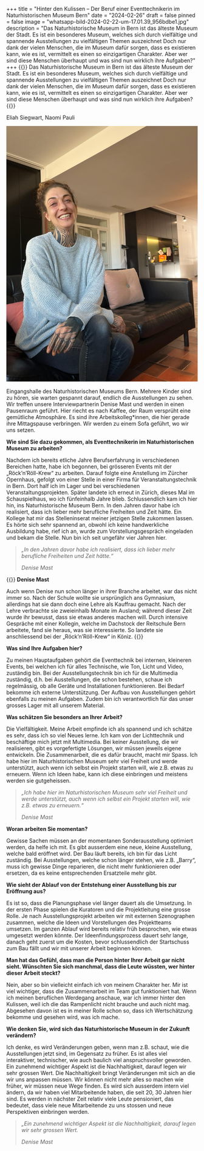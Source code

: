 +++
title = "Hinter den Kulissen – Der Beruf einer Eventtechnikerin im Naturhistorischen Museum Bern"
date = "2024-02-26"
draft = false
pinned = false
image = "whatsapp-bild-2024-02-22-um-17.01.39_956bdbe1.jpg"
description = "Das Naturhistorische Museum in Bern ist das älteste Museum der Stadt. Es ist ein besonderes Museum, welches sich durch vielfältige und spannende Ausstellungen zu vielfältigen Themen auszeichnet Doch nur dank der vielen Menschen, die im Museum dafür sorgen, dass es existieren kann, wie es ist, vermittelt es einen so einzigartigen Charakter. Aber wer sind diese Menschen überhaupt und was sind nun wirklich ihre Aufgaben?"
+++
{{<lead>}} Das Naturhistorische Museum in Bern ist das älteste Museum der Stadt. Es ist ein besonderes Museum, welches sich durch vielfältige und spannende Ausstellungen zu vielfältigen Themen auszeichnet Doch nur dank der vielen Menschen, die im Museum dafür sorgen, dass es existieren kann, wie es ist, vermittelt es einen so einzigartigen Charakter. Aber wer sind diese Menschen überhaupt und was sind nun wirklich ihre Aufgaben? {{</lead>}}

Eliah Siegwart, Naomi Pauli

![Denise Mast, Eventtechnikerin im Naturhistorischen Museum Bern. Bild: Eliah Siegwart](whatsapp-bild-2024-02-22-um-17.01.39_956bdbe1.jpg)

Eingangshalle des Naturhistorischen Museums Bern. Mehrere Kinder sind zu hören, sie warten gespannt darauf, endlich die Ausstellungen zu sehen. Wir treffen unsere Interviewpartnerin Denise Mast und werden in einen Pausenraum geführt. Hier riecht es nach Kaffee, der Raum versprüht eine gemütliche Atmosphäre. Es sind ihre Arbeitskolleg*innen, die hier gerade ihre Mittagspause verbringen. Wir werden zu einem Sofa geführt, wo wir uns setzen.

**Wie sind Sie dazu gekommen, als Eventtechnikerin im Naturhistorischen Museum zu arbeiten?**

Nachdem ich bereits etliche Jahre Berufserfahrung in verschiedenen Bereichen hatte, habe ich begonnen, bei grösseren Events mit der „Röck’n’Röll-Krew“ zu arbeiten. Darauf folgte eine Anstellung im Zürcher Opernhaus, gefolgt von einer Stelle in einer Firma für Veranstaltungstechnik in Bern. Dort half ich im Lager und bei verschiedenen Veranstaltungsprojekten. Später landete ich erneut in Zürich, dieses Mal im Schauspielhaus, wo ich fünfeinhalb Jahre blieb. Schlussendlich kam ich hier hin, ins Naturhistorische Museum Bern. In den Jahren davor habe ich realisiert, dass ich lieber mehr berufliche Freiheiten und Zeit hätte. Ein Kollege hat mir das Stelleninserat meiner jetzigen Stelle zukommen lassen. Es hörte sich sehr spannend an, obwohl ich keine handwerkliche Ausbildung habe, rief ich an, wurde zum Vorstellungsgespräch eingeladen und bekam die Stelle. Nun bin ich seit ungefähr vier Jahren hier.

> *„In den Jahren davor habe ich realisiert, dass ich lieber mehr berufliche Freiheiten und Zeit hätte.“*
>
> *Denise Mast*

{{<box>}} **Denise Mast**

Auch wenn Denise nun schon länger in ihrer Branche arbeitet, war das nicht immer so. Nach der Schule wollte sie ursprünglich ans Gymnasium, allerdings hat sie dann doch eine Lehre als Kauffrau gemacht. Nach der Lehre verbrachte sie zweieinhalb Monate im Ausland; während dieser Zeit wurde ihr bewusst, dass sie etwas anderes machen will. Durch intensive Gespräche mit einer Kollegin, welche im Dachstock der Reitschule Bern arbeitete, fand sie heraus, was sie interessierte. So landete sie anschliessend bei der „Röck’n’Röll-Krew“ in Köniz. {{</box>}}

**Was sind Ihre Aufgaben hier?**

Zu meinen Hauptaufgaben gehört die Eventtechnik bei internen, kleineren Events, bei welchen ich für alles Technische, wie Ton, Licht und Video, zuständig bin. Bei der Ausstellungstechnik bin ich für die Multimedia zuständig, d.h. bei Ausstellungen, die schon bestehen, schaue ich regelmässig, ob alle Geräte und Installationen funktionieren. Bei Bedarf bekomme ich externe Unterstützung. Der Aufbau von Ausstellungen gehört ebenfalls zu meinen Aufgaben. Zudem bin ich verantwortlich für das unser grosses Lager mit all unserem Material.

**Was schätzen Sie besonders an Ihrer Arbeit?**

Die Vielfältigkeit. Meine Arbeit empfinde ich als spannend und ich schätze es sehr, dass ich so viel Neues lerne. Ich kam von der Lichttechnik und beschäftige mich jetzt mit Multimedia. Bei keiner Ausstellung, die wir realisieren, gibt es vorgefertigte Lösungen, wir müssen jeweils eigene entwickeln. Die Zusammenarbeit, die es dafür braucht, macht mir Spass. Ich habe hier im Naturhistorischen Museum sehr viel Freiheit und werde unterstützt, auch wenn ich selbst ein Projekt starten will, wie z.B. etwas zu erneuern. Wenn ich Ideen habe, kann ich diese einbringen und meistens werden sie gutgeheissen.

> *„Ich habe hier im Naturhistorischen Museum sehr viel Freiheit und werde unterstützt, auch wenn ich selbst ein Projekt starten will, wie z.B. etwas zu erneuern.“*
>
> *Denise Mast*

**Woran arbeiten Sie momentan?**

Gewisse Sachen müssen an der momentanen Sonderausstellung optimiert werden, da helfe ich mit. Es gibt ausserdem eine neue, kleine Ausstellung, welche bald eröffnet wird. Der Bau läuft bereits, ich bin für das Licht zuständig. Bei Ausstellungen, welche schon länger stehen, wie z.B. „Barry“, muss ich gewisse Dinge reparieren, die nicht mehr funktionieren oder ersetzen, da es keine entsprechenden Ersatzteile mehr gibt.

**Wie sieht der Ablauf von der Entstehung einer Ausstellung bis zur Eröffnung aus?**

Es ist so, dass die Planungsphase viel länger dauert als die Umsetzung. In der ersten Phase spielen die Kuratoren und die Projektleitung eine grosse Rolle. Je nach Ausstellungsprojekt arbeiten wir mit externen Szenographen zusammen, welche die Ideen und Vorstellungen des Projektteams umsetzen. Im ganzen Ablauf wird bereits relativ früh besprochen, wie etwas umgesetzt werden könnte. Der Ideenfindungsprozess dauert sehr lange, danach geht zuerst um die Kosten, bevor schlussendlich der Startschuss zum Bau fällt und wir mit unserer Arbeit beginnen können.

**Man hat das Gefühl, dass man die Person hinter Ihrer Arbeit gar nicht sieht. Wünschten Sie sich manchmal, dass die Leute wüssten, wer hinter dieser Arbeit steckt?**

Nein, aber so bin vielleicht einfach ich von meinem Charakter her. Mir ist viel wichtiger, dass die Zusammenarbeit im Team gut funktioniert hat. Wenn ich meinen beruflichen Werdegang anschaue, war ich immer hinter den Kulissen, weil ich die das Rampenlicht nicht brauche und auch nicht mag. Abgesehen davon ist es in meiner Rolle schon so, dass ich Wertschätzung bekomme und gesehen wird, was ich mache.

**Wie denken Sie, wird sich das Naturhistorische Museum in der Zukunft verändern?**

Ich denke, es wird Veränderungen geben, wenn man z.B. schaut, wie die Ausstellungen jetzt sind, im Gegensatz zu früher. Es ist alles viel interaktiver, technischer, wie auch baulich viel anspruchsvoller geworden. Ein zunehmend wichtiger Aspekt ist die Nachhaltigkeit, darauf legen wir sehr grossen Wert. Die Nachhaltigkeit bringt Veränderungen mit sich an die wir uns anpassen müssen. Wir können nicht mehr alles so machen wie früher, wir müssen neue Wege finden. Es wird sich ausserdem intern viel ändern, da wir haben viel Mitarbeitende haben, die seit 20, 30 Jahren hier sind. Es werden in nächster Zeit relativ viele Leute pensioniert, das bedeutet, dass viele neue Mitarbeitende zu uns stossen und neue Perspektiven einbringen werden.

> *„Ein zunehmend wichtiger Aspekt ist die Nachhaltigkeit, darauf legen wir sehr grossen Wert.*
>
> *Denise Mast*